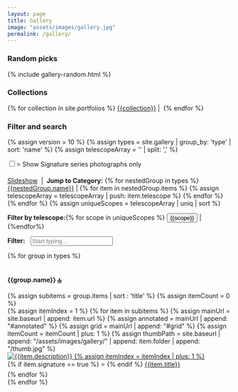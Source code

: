 ```yaml
---
layout: page
title: Gallery
image: "assets/images/gallery.jpg"
permalink: /gallery/
---
```

<h3>Random picks</h3>
{% include gallery-random.html %}
<h3>Collections</h3>
<p>
{% for collection in site.portfolios %}
<a href="{{ site.baseurl }}/tag/{{collection | strip | replace: ' ', '-' | remove: '(' | remove: ')' | downcase }}" title="{{collection}}" alt="{{collection}}">{{collection}}</a>&nbsp;|&nbsp;
{% endfor %}
</p>
<h3>Filter and search</h3>
{% assign version = 10 %}
{% assign types = site.gallery | group_by: 'type' | sort: 'name' %}
{% assign telescopeArray = '' | split: ',' %}
<div class="row mw-25">
    <div class="col-12">
    <p><input type="checkbox" id="signature"/>⭐ Show Signature series photographs only</p>
<p><a href="{{ site.baseurl}}/gallery/slideshow/" title="Slideshow"><i class="fa fa-film"></i> Slideshow</a>
&nbsp;|&nbsp;
<strong>Jump to Category:</strong>
{% for nestedGroup in types %}
    <a href="#{{nestedGroup.name}}">{{nestedGroup.name}}</a>&nbsp;|
    {% for item in nestedGroup.items %}
    {% assign telescopeArray = telescopeArray | push: item.telescope %}
    {% endfor %}
{% endfor %}
{% assign uniqueScopes = telescopeArray | uniq | sort %}
</p>
<p><strong>Filter by telescope:</strong>{% for scope in uniqueScopes %}
 <button class="btn btn-sm btn-link telescopeFilter">{{scope}}</button>&nbsp;|
{%endfor%}
</p>
<p><a name="top"></a>
<strong><i class="fa fa-filter"></i> Filter:</strong>&nbsp;<span class="clickable" id="clearBtn"><i class="fa fa-times-circle"></i></span>&nbsp;
<input type="text" class="gallery-search form-control text-small mw-100" tabindex="0" placeholder="Start typing..." id="gallerySearch"/>
</p>
</div>
</div>
<div class="row mw-25">
    <div class="col-12">
        {% for group in types %}
            <div class="row">&nbsp;</div>
            <div class="row groupheader" data-group="{{group.name}}">
                <div class="col-12">
                    <h4>
                        <a name="{{group.name}}"></a> {{group.name}} <a href="#top">🔝</a>
                    </h4>
                </div>
            </div>                
            {% assign subitems = group.items | sort : 'title' %}
            {% assign itemCount = 0 %}
            <div class="row groupdetail" data-group="{{group.name}}">
            {% assign itemIndex = 1 %}
            {% for item in subitems %}        
            {% assign mainUrl = site.baseurl | append: item.url %}
            {% assign annotated = mainUrl | append: "#annotated" %}
            {% assign grid = mainUrl | append: "#grid" %}
            {% assign itemCount = itemCount | plus: 1 %}
            {% assign thumbPath = site.baseurl | append: "/assets/images/gallery/" | append: item.folder | append: "/thumb.jpg" %}
                <div class="card gallery-card" data-url="{{item.url}}" data-telescope="{{item.telescope}}" data-signature="{{item.signature}}">
                    <a href="{{mainUrl}}" title="{{item.description}}" tabindex="{{itemCount}}">
                        <img class="card-img-top gallery-img" id="image-{{itemIndex}}" src="{{thumbPath}}" alt="{{item.description}}">
                        {% assign itemIndex = itemIndex | plus: 1 %}
                    </a>
                    <div class="card-header bg-dark text-center">
                    {% if item.signature ==  true %}
                    <span title="Signature Series">⭐</span>
                    {% endif %}
                        <a href="{{mainUrl}}" title="{{item.description}}">{{item.title}}</a>
                    </div>                
                </div>
            {% endfor %}
            </div>
        {% endfor %}    
    </div>
</div>

<script src="{{ site.baseurl }}/assets/js/gallery_filter.js"></script>
    